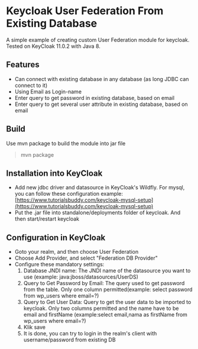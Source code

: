 # Keycloak User Federation From Existing Database

A simple example of creating custom User Federation module for keycloak. Tested on KeyCloak 11.0.2 with Java 8.

## Features
- Can connect with existing database in any database (as long JDBC can connect to it)
- Using Email as Login-name
- Enter query to get password in existing database, based on email
- Enter query to get several user attribute in existing database, based on email


## Build
Use mvn package to build the module into jar file
> mvn package

## Installation into KeyCloak
- Add new jdbc driver and datasource in KeyCloak's Wildfly. For mysql, you can follow these configuration example:
[https://www.tutorialsbuddy.com/keycloak-mysql-setup](https://www.tutorialsbuddy.com/keycloak-mysql-setup)
- Put the .jar file into standalone/deployments folder of keycloak. And then start/restart keycloak

## Configuration in KeyCloak
- Goto your realm, and then choose User Federation
- Choose Add Provider, and select "Federation DB Provider"
- Configure these mandatory settings:
	1. Database JNDI name: The JNDI name of the datasource you want to use (example: java:jboss/datasources/UserDS)
	1. Query to Get Password by Email: The query used to get password from the table. Only one column permitted(example:
select password from wp_users where email=?)
	1. Query to Get User Data: Query to get the user data to be imported to keycloak. Only two columns permitted and the name have to be email and firstName (example:select  email,nama as firstName from wp_users where email=?)
	1. Klik save
	1. It is done, you can try to login in the realm's client with username/password from existing DB  

